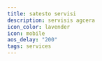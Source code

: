 ```yaml
---
title: satesto servisi
description: servisis agcera
icon_color: lavender
icon: mobile
aos_delay: "200"
tags: services
---
```

